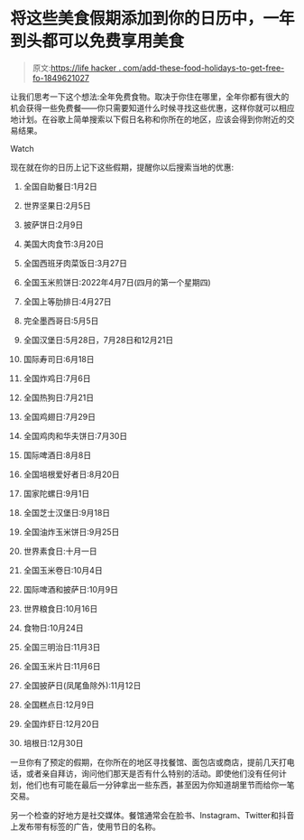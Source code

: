 # 将这些美食假期添加到你的日历中，一年到头都可以免费享用美食

> 原文:[https://life hacker . com/add-these-food-holidays-to-get-free-fo-1849621027](https://lifehacker.com/add-these-food-holidays-to-your-calendar-to-get-free-fo-1849621027)

让我们思考一下这个想法:全年免费食物。取决于你住在哪里，全年你都有很大的机会获得一些免费餐——你只需要知道什么时候寻找这些优惠，这样你就可以相应地计划。在谷歌上简单搜索以下假日名称和你所在的地区，应该会得到你附近的交易结果。

Watch

现在就在你的日历上记下这些假期，提醒你以后搜索当地的优惠:

1.  全国自助餐日:1月2日
2.  世界坚果日:2月5日
3.  披萨饼日:2月9日
4.  美国大肉食节:3月20日
5.  全国西班牙肉菜饭日:3月27日
6.  全国玉米煎饼日:2022年4月7日(四月的第一个星期四)
7.  全国上等肋排日:4月27日
8.  完全墨西哥日:5月5日
9.  全国汉堡日:5月28日，7月28日和12月21日
10.  国际寿司日:6月18日
11.  全国炸鸡日:7月6日
12.  全国热狗日:7月21日
13.  全国鸡翅日:7月29日
14.  全国鸡肉和华夫饼日:7月30日
15.  国际啤酒日:8月8日
16.  全国培根爱好者日:8月20日
17.  国家陀螺日:9月1日
18.  全国芝士汉堡日:9月18日
19.  全国油炸玉米饼日:9月25日
20.  世界素食日:十月一日

21.  全国玉米卷日:10月4日

22.  国际啤酒和披萨日:10月9日

23.  世界粮食日:10月16日
24.  食物日:10月24日
25.  全国三明治日:11月3日
26.  全国玉米片日:11月6日
27.  全国披萨日(凤尾鱼除外):11月12日
28.  全国糕点日:12月9日
29.  全国炸虾日:12月20日
30.  培根日:12月30日

一旦你有了预定的假期，在你所在的地区寻找餐馆、面包店或商店，提前几天打电话，或者亲自拜访，询问他们那天是否有什么特别的活动。即使他们没有任何计划，他们也有可能在最后一分钟拿出一些东西，甚至因为你知道胡里节而给你一笔交易。

另一个检查的好地方是社交媒体。餐馆通常会在脸书、Instagram、Twitter和抖音上发布带有标签的广告，使用节日的名称。